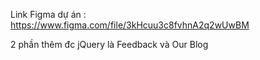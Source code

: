 Link Figma dự án : https://www.figma.com/file/3kHcuu3c8fvhnA2q2wUwBM

2 phần thêm đc jQuery là Feedback và Our Blog

